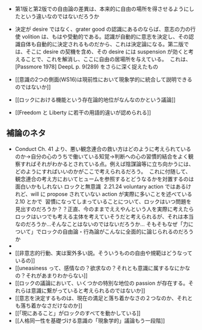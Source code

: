 - 第1版と第2版での自由論の差異は、本来的に自由の場所を得させるようにしたという違いなのではないだろうか
- 決定が desire ではなく、grater good の認識にあるのならば、意志の力の行使 volition は、もはや受動的である。認識が自動的に意志を決定し、その認識自体も自動的に決定されるものだから、これは決定論になる。第二版では、そこに desire の契機を含め、その desire には suspension が効くと考えることで、これを解消し、ここに自由の居場所を与えている。  これは、[Passmore 1978] DeepL p. 9(289) をさらに深く捉えたもの



- [[意識の2つの側面(WS16)は現前性において現象学的に統合して説明できるのではないか]]
- [[ロックにおける機能という存在論的地位がなんなのかという議論]]
- [[Freedom と Liberty に若干の用語的違いが認められる]]


## 補論のネタ
- Conduct Ch. 41 より、悪い観念連合の救い方はどのように考えられているのか→自分の心のうちで働いている知覚→判断への心の習慣的結合をよく観察すればそれがわかるとされている点。例えば陰謀論等に立ち向かうには、どのようにすればいいのかがここで考えられるだろう。  これに付随して、観念連合の考え方においてヒュームを参照するとどうなるかを対置するのは面白いかもしれない ロックと無意識  2.21.24 voluntary action ではあるけれど、will に propose されていない action が実際に多いことを述べている  2.10 とかで  習慣になってしまっていることについて、ロックはいつ問題を見出すのだろうか？？正直、今のままでええやんという人を実際に考えたら  ロックはいつでも考える主体を考えていそうだと考えられるが、それは本当なのだろうか…そんなことはないのではないだろうか… そもそもなぜ「力について」でロックの自由論・行為論がこんなに全面的に論じられるのだろうか
- 
- [[非意志的行動、実は案外多い説。そういうものの自由や規範はどうなっているの]]
- [[uneasiness って、感情なの？欲求なの？それとも意識に属するなにかなの？それがあまりわからない]]
- [[ロックの議論において、いくつかの特別な地位の passion が存在する。それらは意識に繋がっていると考えられるのではないか]]
- [[意志を決定するものは、現在の満足と落ち着かなさの２つなのか、それとも落ち着かなさだけなのか]]
- [[「現にあること」がロックのすべてを動かしている]]
- [[人格同一性を基礎づける意識の「現象学的」議論もう一段階]]